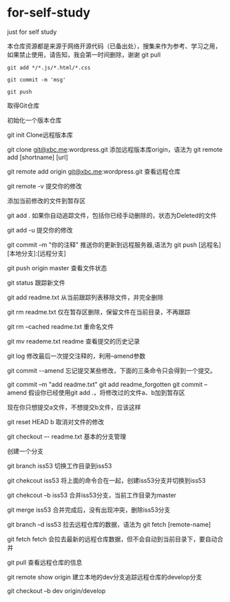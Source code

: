 # for-self-study
just for self study

本仓库资源都是来源于网络开源代码（已备出处），搜集来作为参考、学习之用，如果禁止使用，请告知，我会第一时间删除，谢谢
    git pull
    
    git add */*.js/*.html/*.css
    
    git commit -m 'msg'
    
    git push
取得Git仓库

初始化一个版本仓库

git init
Clone远程版本库

git clone git@xbc.me:wordpress.git
添加远程版本库origin，语法为 git remote add [shortname] [url]

git remote add origin git@xbc.me:wordpress.git
查看远程仓库

git remote -v
提交你的修改

添加当前修改的文件到暂存区

git add .
如果你自动追踪文件，包括你已经手动删除的，状态为Deleted的文件

git add -u
提交你的修改

git commit –m &quot;你的注释&quot;
推送你的更新到远程服务器,语法为 git push [远程名] [本地分支]:[远程分支]

git push origin master
查看文件状态

git status
跟踪新文件

git add readme.txt
从当前跟踪列表移除文件，并完全删除

git rm readme.txt
仅在暂存区删除，保留文件在当前目录，不再跟踪

git rm –cached readme.txt
重命名文件

git mv reademe.txt readme
查看提交的历史记录

git log
修改最后一次提交注释的，利用–amend参数

git commit --amend
忘记提交某些修改，下面的三条命令只会得到一个提交。

git commit –m &quot;add readme.txt&quot;
git add readme_forgotten
git commit –amend
假设你已经使用git add .，将修改过的文件a、b加到暂存区

现在你只想提交a文件，不想提交b文件，应该这样

git reset HEAD b
取消对文件的修改

git checkout –- readme.txt
基本的分支管理

创建一个分支

git branch iss53
切换工作目录到iss53

git chekcout iss53
将上面的命令合在一起，创建iss53分支并切换到iss53

git chekcout –b iss53
合并iss53分支，当前工作目录为master

git merge iss53
合并完成后，没有出现冲突，删除iss53分支

git branch –d iss53
拉去远程仓库的数据，语法为 git fetch [remote-name]

git fetch
fetch 会拉去最新的远程仓库数据，但不会自动到当前目录下，要自动合并

git pull
查看远程仓库的信息

git remote show origin
建立本地的dev分支追踪远程仓库的develop分支

git checkout –b dev origin/develop
